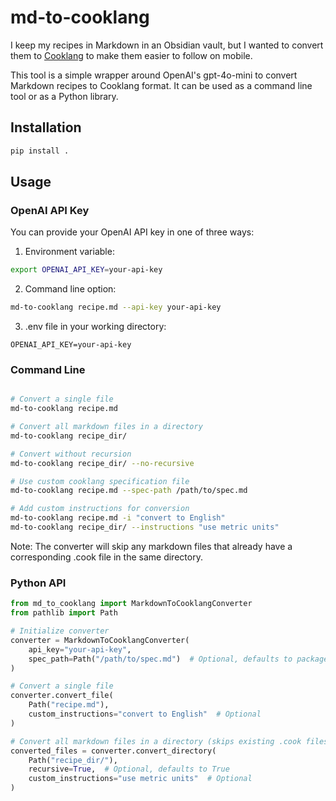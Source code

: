 # md-to-cooklang

I keep my recipes in Markdown in an Obsidian vault, but I wanted to convert them to [Cooklang](https://github.com/cooklang/spec) to make them easier to follow on mobile.

This tool is a simple wrapper around OpenAI's gpt-4o-mini to convert Markdown recipes to Cooklang format. It can be used as a command line tool or as a Python library.

## Installation

```bash
pip install .
```

## Usage

### OpenAI API Key

You can provide your OpenAI API key in one of three ways:

1. Environment variable:
```bash
export OPENAI_API_KEY=your-api-key
```

2. Command line option:
```bash
md-to-cooklang recipe.md --api-key your-api-key
```

3. .env file in your working directory:
```
OPENAI_API_KEY=your-api-key
```

### Command Line

```bash

# Convert a single file
md-to-cooklang recipe.md

# Convert all markdown files in a directory
md-to-cooklang recipe_dir/

# Convert without recursion
md-to-cooklang recipe_dir/ --no-recursive

# Use custom cooklang specification file
md-to-cooklang recipe.md --spec-path /path/to/spec.md

# Add custom instructions for conversion
md-to-cooklang recipe.md -i "convert to English"
md-to-cooklang recipe_dir/ --instructions "use metric units"
```

Note: The converter will skip any markdown files that already have a corresponding .cook file in the same directory.

### Python API

```python
from md_to_cooklang import MarkdownToCooklangConverter
from pathlib import Path

# Initialize converter
converter = MarkdownToCooklangConverter(
    api_key="your-api-key",
    spec_path=Path("/path/to/spec.md")  # Optional, defaults to package's spec.md
)

# Convert a single file
converter.convert_file(
    Path("recipe.md"),
    custom_instructions="convert to English"  # Optional
)

# Convert all markdown files in a directory (skips existing .cook files)
converted_files = converter.convert_directory(
    Path("recipe_dir/"),
    recursive=True,  # Optional, defaults to True
    custom_instructions="use metric units"  # Optional
)
```
